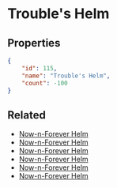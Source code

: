 # Trouble's Helm

<no description available>

## Properties

```json
{
    "id": 115,
    "name": "Trouble's Helm",
    "count": -100
}
```

## Related

- [Now-n-Forever Helm](../items/3017-now-n-forever-helm.md)
- [Now-n-Forever Helm](../items/3020-now-n-forever-helm.md)
- [Now-n-Forever Helm](../items/3023-now-n-forever-helm.md)
- [Now-n-Forever Helm](../items/3026-now-n-forever-helm.md)
- [Now-n-Forever Helm](../items/3029-now-n-forever-helm.md)
- [Now-n-Forever Helm](../items/3032-now-n-forever-helm.md)

